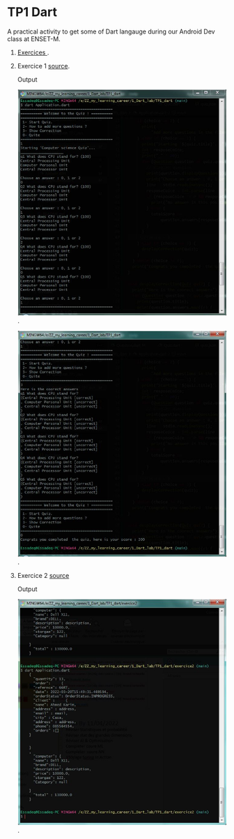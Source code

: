 # TP1 Dart

A practical activity to get some of Dart langauge during our Android Dev class at ENSET-M.

1. [Exercices ](https://github.com/essadeq-elaamiri/getDartLanguage/blob/main/TP1_dart/Exercices_Dart.pdf).

2. Exercice 1 [source](https://github.com/essadeq-elaamiri/getDartLanguage/tree/main/TP1_dart/exercice1).

   Output

   ![Ex1_out](/TP1_dart/exercice1/1.JPG).

   ![Ex1_out](/TP1_dart/exercice1/2.JPG).

3. Exercice 2 [source](https://github.com/essadeq-elaamiri/getDartLanguage/tree/main/TP1_dart/exercice2)

   Output

   ![Ex2_out](/TP1_dart/exercice2/out.JPG).
